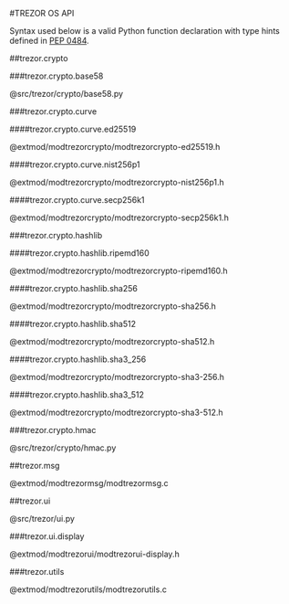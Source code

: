 #TREZOR OS API

Syntax used below is a valid Python function declaration with type hints defined in [PEP 0484](https://www.python.org/dev/peps/pep-0484/).

##trezor.crypto

###trezor.crypto.base58

@src/trezor/crypto/base58.py

###trezor.crypto.curve

####trezor.crypto.curve.ed25519

@extmod/modtrezorcrypto/modtrezorcrypto-ed25519.h

####trezor.crypto.curve.nist256p1

@extmod/modtrezorcrypto/modtrezorcrypto-nist256p1.h

####trezor.crypto.curve.secp256k1

@extmod/modtrezorcrypto/modtrezorcrypto-secp256k1.h

###trezor.crypto.hashlib

####trezor.crypto.hashlib.ripemd160

@extmod/modtrezorcrypto/modtrezorcrypto-ripemd160.h

####trezor.crypto.hashlib.sha256

@extmod/modtrezorcrypto/modtrezorcrypto-sha256.h

####trezor.crypto.hashlib.sha512

@extmod/modtrezorcrypto/modtrezorcrypto-sha512.h

####trezor.crypto.hashlib.sha3_256

@extmod/modtrezorcrypto/modtrezorcrypto-sha3-256.h

####trezor.crypto.hashlib.sha3_512

@extmod/modtrezorcrypto/modtrezorcrypto-sha3-512.h

###trezor.crypto.hmac

@src/trezor/crypto/hmac.py

##trezor.msg

@extmod/modtrezormsg/modtrezormsg.c

##trezor.ui

@src/trezor/ui.py

###trezor.ui.display

@extmod/modtrezorui/modtrezorui-display.h

###trezor.utils

@extmod/modtrezorutils/modtrezorutils.c
